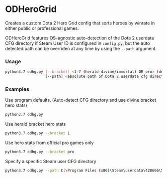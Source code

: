 # ODHeroGrid
Creates a custom Dota 2 Hero Grid config that sorts heroes by winrate in either public or professional games.

ODHeroGrid features OS-agnostic auto-detection of the Dota 2 userdata CFG directory if
Steam User ID is configured in `config.py`, but the auto detected path can be overriden at any time by using the `--path` argument.

### Usage
```bash
python3.7 odhg.py [--bracket] <1-7 (herald-divine/immortal) OR pro> (default: 7)
                  [--path] <absolute path of Dota 2 userdata cfg directory> (default: auto detect)
```

### Examples
Use program defaults. (Auto-detect CFG directory and use divine bracket hero stats)
```bash
python3.7 odhg.py
```

Use herald bracket hero stats
```bash
python3.7 odhg.py --bracket 1
```

Use hero stats from official pro games only
```bash
python3.7 odhg.py --bracket pro
```

Specify a specific Steam user CFG directory
```bash
python3.7 odhg.py --path C:\Program Files (x86)\Steam\userdata\420666\570\remote\cfg
```